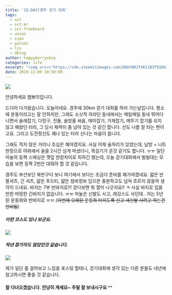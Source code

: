 ```yaml
---
title: '[D-DAY]경주 걷기 대회'
tags:
  - sct
  - sct-kr
  - sct-freeboard
  - union
  - zzan
  - palnet
  - liv
  - dblog
author: happyberrysboy
categories: life
excerpt: "<img src=\"https://cdn.steemitimages.com/DQmY8RJfSK2iB3T918m7mHB5W1friveWPXkLKaxzz1sqYUu/image.png\" />\r\n  안녕하세요 햅뽀이입니다.  드디어 다가왔습니다. 오늘이네요. 경주에 30km 걷기 대회를 하러 가는날입니다. 평소에 운동이라고는 잘 안하지만, 그래도 소싯적 자라던 동네에서는 매일매일 동네 뛰어다니면서 술래잡기, 다망구, 진돌, 솔방울 싸움, 매미잡기, 가재잡기, 메뚜기 잡기를 쉬지 않고 해왔던 터라, 그 당시 체력이 좀 남아 있는 것 같긴 합니다. 산....."
date: 2019-11-09 10:50:00
---
```


![](https://cdn.steemitimages.com/DQmY8RJfSK2iB3T918m7mHB5W1friveWPXkLKaxzz1sqYUu/image.png)

안녕하세요 햅뽀이입니다.

드디어 다가왔습니다. 오늘이네요. 경주에 30km 걷기 대회를 하러 가는날입니다.
평소에 운동이라고는 잘 안하지만, 그래도 소싯적 자라던 동네에서는 매일매일 동네 뛰어다니면서 술래잡기, 다망구, 진돌, 솔방울 싸움, 매미잡기, 가재잡기, 메뚜기 잡기를 쉬지 않고 해왔던 터라, 그 당시 체력이 좀 남아 있는 것 같긴 합니다. 산도 나름 잘 타는 편이고요. 그리고 도전정신도 꽤나 있는 터라 신나는 마음이 듭니다. 

그래도 적지 않은 거리니 조심은 해야겠지요. 사실 어제 술자리가 있었는데, 남방 + 니트한장으로 야외에서 술을 2시간 넘게 마셨더니, 목감기가 온것 같기도 합니다. ㅠㅠ 일단 마눌의 등짝 스매싱은 깻잎 한장차이로 피하긴 했는데, 오늘 걷기대회에서 빌빌대는 모습을 보면 등짝 2번은 대줘야 할 것 같습니다.

경주도 부산보단 북반구다 보니 여기에서 보다는 조금더 준비를 해가야겠네요. 얇은 반팔셔츠, 긴 셔츠, 얇은 후드티, 얇은 잠바정보 입으믄 충분하고도 넘쳐 흐르지 않을까 생각이 드네요. 바지는 7부 반바지로!!! 걷다보면 뭐 열이 나긋지요!! ㅋ 사실 바지로 입을만한 마땅한 긴바지가 없습니다. ㅠㅠ 마눌은 신발도 사고, 레깅스도 사던데.. 저는 5년된 운동화와 반바지로  ㅠㅠ.(~~이번에 오래된 운동화 터지도록 신고 새신발 사려고 하는건 안비밀~~)

##### 이런 코스도 있나 보군요.
![](https://cdn.steemitimages.com/DQmR2NNrBddPPEQJq6XrCm3Ae5Q21LNQFf5nuaYSdzUfgz6/image.png)

##### 작년 참가자도 많았던것 같습니다.
![](https://cdn.steemitimages.com/DQmRmKHFaYvE9AUC6cvQXB7KXs3XXQpeTdtFyHHHMgzuyp8/image.png)

제가 일단 좀 걸어보고 느낌을 포스팅 할테니, 걷기대회에 생각 있는 다른 분들도 내년에 참고하시면 좋을 것 같습니다. 

#### 잘 다녀오겠습니다. 안냥히 계세요~ 주말 잘 보내시구요 ^^